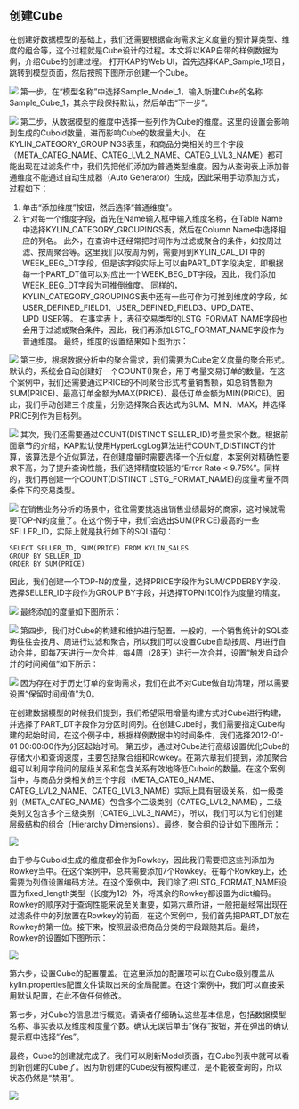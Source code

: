   ## 创建Cube在创建好数据模型的基础上，我们还需要根据查询需求定义度量的预计算类型、维度的组合等，这个过程就是Cube设计的过程。本文将以KAP自带的样例数据为例，介绍Cube的创建过程。打开KAP的Web UI，首先选择KAP\_Sample\_1项目，跳转到模型页面，然后按照下图所示创建一个Cube。![](/images/molap/createcube_1.png)第一步，在“模型名称”中选择Sample\_Model\_1，输入新建Cube的名称Sample\_Cube\_1，其余字段保持默认，然后单击“下一步”。![](/images/molap/createcube_2.png)第二步，从数据模型的维度中选择一些列作为Cube的维度。这里的设置会影响到生成的Cuboid数量，进而影响Cube的数据量大小。在KYLIN\_CATEGORY\_GROUPINGS表里，和商品分类相关的三个字段（META\_CATEG\_NAME、CATEG\_LVL2\_NAME、CATEG\_LVL3\_NAME）都可能出现在过滤条件中，我们先把他们添加为普通类型维度。因为从查询表上添加普通维度不能通过自动生成器（Auto Generator）生成，因此采用手动添加方式，过程如下：1. 单击“添加维度”按钮，然后选择“普通维度”。2. 针对每一个维度字段，首先在Name输入框中输入维度名称，在Table Name中选择KYLIN_CATEGORY_GROUPINGS表，然后在Column Name中选择相应的列名。此外，在查询中还经常把时间作为过滤或聚合的条件，如按周过滤、按周聚合等。这里我们以按周为例，需要用到KYLIN_CAL_DT中的WEEK_BEG_DT字段，但是该字段实际上可以由PART_DT字段决定，即根据每一个PART_DT值可以对应出一个WEEK_BEG_DT字段，因此，我们添加WEEK_BEG_DT字段为可推倒维度。同样的，KYLIN_CATEGORY_GROUPINGS表中还有一些可作为可推到维度的字段，如USER_DEFINED_FIELD1、USER_DEFINED_FIELD3、UPD_DATE、UPD_USER等。在事实表上，表征交易类型的LSTG_FORMAT_NAME字段也会用于过滤或聚合条件，因此，我们再添加LSTG_FORMAT_NAME字段作为普通维度。最终，维度的设置结果如下图所示：![](/images/molap/createcube_3.png)第三步，根据数据分析中的聚合需求，我们需要为Cube定义度量的聚合形式。默认的，系统会自动创建好一个COUNT()聚合，用于考量交易订单的数量。在这个案例中，我们还需要通过PRICE的不同聚合形式考量销售额，如总销售额为SUM(PRICE)、最高订单金额为MAX(PRICE)、最低订单金额为MIN(PRICE)。因此，我们手动创建三个度量，分别选择聚合表达式为SUM、MIN、MAX，并选择PRICE列作为目标列。![](/images/molap/createcube_4.png)其次，我们还需要通过COUNT(DISTINCT SELLER_ID)考量卖家个数。根据前面章节的介绍，KAP默认使用HyperLogLog算法进行COUNT_DISTINCT的计算，该算法是个近似算法，在创建度量时需要选择一个近似度，本案例对精确性要求不高，为了提升查询性能，我们选择精度较低的“Error Rate < 9.75%”。同样的，我们再创建一个COUNT(DISTINCT LSTG_FORMAT_NAME)的度量考量不同条件下的交易类型。![](/images/molap/createcube_5.png)在销售业务分析的场景中，往往需要挑选出销售业绩最好的商家，这时候就需要TOP-N的度量了。在这个例子中，我们会选出SUM(PRICE)最高的一些SELLER_ID，实际上就是执行如下的SQL语句：```SELECT SELLER_ID, SUM(PRICE) FROM KYLIN_SALES GROUP BY SELLER_ID ORDER BY SUM(PRICE)```因此，我们创建一个TOP-N的度量，选择PRICE字段作为SUM/OPDERBY字段，选择SELLER_ID字段作为GROUP BY字段，并选择TOPN(100)作为度量的精度。![](/images/molap/createcube_6.png)最终添加的度量如下图所示：![](/images/molap/createcube_7.png)第四步，我们对Cube的构建和维护进行配置。一般的，一个销售统计的SQL查询往往会按月、周进行过滤和聚合，所以我们可以设置Cube自动按周、月进行自动合并，即每7天进行一次合并，每4周（28天）进行一次合并，设置“触发自动合并的时间阀值”如下所示：![](/images/molap/createcube_8.png)因为存在对于历史订单的查询需求，我们在此不对Cube做自动清理，所以需要设置“保留时间阀值”为0。在创建数据模型的时候我们提到，我们希望采用增量构建方式对Cube进行构建，并选择了PART_DT字段作为分区时间列。在创建Cube时，我们需要指定Cube构建的起始时间，在这个例子中，根据样例数据中的时间条件，我们选择2012-01-01 00:00:00作为分区起始时间。第五步，通过对Cube进行高级设置优化Cube的存储大小和查询速度，主要包括聚合组和Rowkey。在第六章我们提到，添加聚合组可以利用字段间的层级关系和包含关系有效地降低Cuboid的数量。在这个案例当中，与商品分类相关的三个字段（META_CATEG_NAME、CATEG_LVL2_NAME、CATEG_LVL3_NAME）实际上具有层级关系，如一级类别（META_CATEG_NAME）包含多个二级类别（CATEG_LVL2_NAME），二级类别又包含多个三级类别（CATEG_LVL3_NAME），所以，我们可以为它们创建层级结构的组合（Hierarchy Dimensions）。最终，聚合组的设计如下图所示：![](/images/molap/createcube_9.png)由于参与Cuboid生成的维度都会作为Rowkey，因此我们需要把这些列添加为Rowkey当中。在这个案例中，总共需要添加7个Rowkey。在每个Rowkey上，还需要为列值设置编码方法。在这个案例中，我们除了把LSTG_FORMAT_NAME设置为fixed_length类型（长度为12）外，将其余的Rowkey都设置为dict编码。 Rowkey的顺序对于查询性能来说至关重要，如第六章所讲，一般把最经常出现在过滤条件中的列放置在Rowkey的前面，在这个案例中，我们首先把PART_DT放在Rowkey的第一位。接下来，按照层级把商品分类的字段跟随其后。最终，Rowkey的设置如下图所示：![](/images/molap/createcube_10.png)	第六步，设置Cube的配置覆盖。在这里添加的配置项可以在Cube级别覆盖从kylin.properties配置文件读取出来的全局配置。在这个案例中，我们可以直接采用默认配置，在此不做任何修改。	第七步，对Cube的信息进行概览。请读者仔细确认这些基本信息，包括数据模型名称、事实表以及维度和度量个数。确认无误后单击“保存”按钮，并在弹出的确认提示框中选择“Yes”。	最终，Cube的创建就完成了。我们可以刷新Model页面，在Cube列表中就可以看到新创建的Cube了。因为新创建的Cube没有被构建过，是不能被查询的，所以状态仍然是“禁用”。![](/images/molap/createcube_11.png)